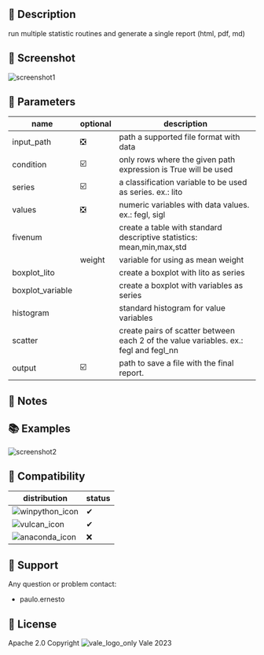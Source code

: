 ## 📌 Description
run multiple statistic routines and generate a single report (html, pdf, md)
## 📸 Screenshot
![screenshot1](/pemn/assets/blob/main/db_multi_stats1.png?raw=true)
## 📝 Parameters
name|optional|description
---|---|------
input_path|❎|path a supported file format with data
condition|☑️|only rows where the given path expression is True will be used
series|☑️|a classification variable to be used as series. ex.: lito
values|❎|numeric variables with data values. ex.: fegl, sigl
fivenum||create a table with standard descriptive statistics: mean,min,max,std
||weight|variable for using as mean weight
boxplot_lito||create a boxplot with lito as series
boxplot_variable||create a boxplot with variables as series
histogram||standard histogram for value variables
scatter||create pairs of scatter between each 2 of the value variables. ex.: fegl and fegl_nn
output|☑️|path to save a file with the final report.

## 📓 Notes
## 📚 Examples
![screenshot2](/pemn/assets/blob/main/db_multi_stats2.png?raw=true)
## 🧩 Compatibility
distribution|status
---|---
![winpython_icon](/pemn/assets/blob/main/winpython_icon.png?raw=true)|✔
![vulcan_icon](/pemn/assets/blob/main/vulcan_icon.png?raw=true)|✔
![anaconda_icon](/pemn/assets/blob/main/anaconda_icon.png?raw=true)|❌
## 🙋 Support
Any question or problem contact:
 - paulo.ernesto
## 💎 License
Apache 2.0
Copyright ![vale_logo_only](/pemn/assets/blob/main/vale_logo_only_r.svg?raw=true) Vale 2023
